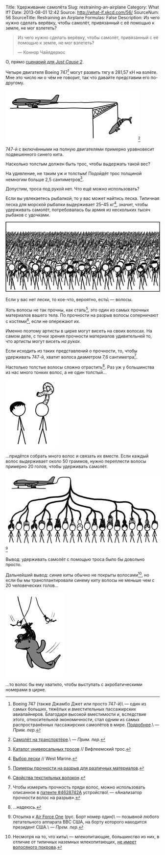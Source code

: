 Title: Удерживание самолёта
Slug: restraining-an-airplane
Category: What If?
Date: 2013-08-01 12:42
Source: http://what-if.xkcd.com/56/
SourceNum: 56
SourceTitle: Restraining an Airplane
Formulas: False
Description: Из чего нужно сделать верёвку, чтобы самолёт, привязанный с её помощью к земле, не мог взлететь?

> Из чего нужно сделать верёвку, чтобы самолёт, привязанный с её помощью к земле, не мог взлететь?
>
> — Коннор Чайлдерхос

О, прямо [сценарий для _Just Cause 2_](http://www.youtube.com/results?search_query=just+cause+2+plane+grapple).

Четыре двигателя Boeing 747[^1] могут развить тягу в 281,57 кН на взлёте. Мне это число ни о чём не говорит, так что давайте представим его по-другому.

![](/uploads/056-restraining-an-airplane/747_whale.png "Теперь поставим эту конструкцию на беговую дорожку…")[^2]

747-й с включёнными на полную двигателями примерно уравновесит подвешенного синего кита.

Насколько толстым должен быть трос, чтобы выдержать такой вес?

На удивление, не таким уж и толстым! Подойдёт трос толщиной немногим больше 2,5 сантиметров[^3].

Допустим, троса под рукой нет. Что ещё можно использовать?

Если вы увлекаетесь рыбалкой, то у вас может найтись леска. Типичная леска для морской рыбалки выдерживает 25–45 кг[^4], значит, чтобы удерживать самолёт, потребовалась бы армия из нескольких тысяч рыбаков с удочками.

![](/uploads/056-restraining-an-airplane/747_fishing.png "Да ладно? Что ж, *я* однажды почти поймал одного, он был ещё больше и был сделан из дерева! Клянусь, всё так и было!")

Если у вас нет лески, то кое-что, вероятно, есть\ — волосы.

Хоть волосы не так прочны, как сталь[^5], это один из самых прочных материалов вашего тела. По прочности на разрыв волосы соперничают с костями[^6], если не опережают их.

Именно поэтому артисты в цирке могут висеть на своих волосах. На самом деле, с точки зрения прочности материалов удивительней то, что артисты могут висеть _на руках_.

Если исходить из таких представлений о прочности, то, чтобы удерживать 747-й, хватит волоса диаметром 7,6 сантиметра[^7].

Настолько толстые волосы сложно отрастить[^8]. Раз уж у большинства из нас много тонких волос, а не один толстый…

![](/uploads/056-restraining-an-airplane/747_single.png "Почему никто не хочет зависать со мной?")

…придётся собрать много волос и связать их вместе. Если каждый волос выдерживает около 50 граммов, нужно переплести волосы примерно 20 голов, чтобы удерживать самолёт.

![](/uploads/056-restraining-an-airplane/747_hair.png "Волос номер один.")[^9]

Вывод: удерживать самолёт с помощью троса было бы довольно просто.

Дальнейший вывод: синие киты обычно не покрыты волосами[^10], но если бы мы трансплантировали синему киту волосы не меньше чем с 20 человеческих голов…

![](/uploads/056-restraining-an-airplane/747_whale_hang.png "Надеюсь, я ответил на вопрос.")

…то волос бы ему хватило, чтобы выступать с акробатическими номерами в цирке.

[^1]: Boeing 747 (также Джамбо Джет или просто 747-й)\ — один из самых больших, тяжёлых и вместительных пассажирских авиалайнеров. Благодаря высокой вместимости и, вследствие этого, относительной экономичности, стал одним из самых распространённых пассажирских самолётов в мире. [Подробнее](http://ru.wikipedia.org/wiki/Boeing_747).\ — *Прим. пер.*
[^2]: [Самолёт на транспортёре](http://lurkmore.to/Взлетит_или_не_взлетит#3F).\ — *Прим. пер.*
[^3]: [Каталог универсальных тросов](http://www.wwwrope.com/product_pdfs/GP_CAT.pdf) // Вифлеемский трос.
[^4]: [Выбор лески](http://www.westmarine.com/webapp/wcs/stores/servlet/WestAdvisorView?langId=-1&storeId=11151&page=Fishing-Line#.UfjNQNLWNiM) // West Marine.
[^5]: [Примеры прочности на разрыв для различных материалов](http://web2.clarkson.edu/class/me380/materials_tenstrength.pdf).
[^6]: [Свойства текстильных волокон](http://www.academia.edu/2179355/Properties_of_Textile_Fibers).
[^7]: Чтобы измерить прочность пряди волос, можно использовать описанное в [патенте #4628742A](http://www.google.com/patents/US4628742) устройство\ — «Анализатор прочности волос на разрыв».
[^8]: …надеюсь.
[^9]: Отсылка к [Air Force One](http://ru.wikipedia.org/wiki/Air_Force_One) (рус. Борт номер один)\ — позывной любого летательного аппарата ВВС США, на борту которого находится президент США.\ — _Прем. пер._
[^10]: Несмотря на то, что киты\ — млекопитающие, большинство из них, в отличие от типичных наземных млекопитающих, [не имеет волосяного покрова](http://bioweb.uwlax.edu/bio203/s2012/olson_rile/adaptation.htm).
